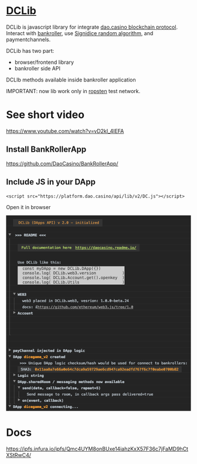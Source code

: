 # [DCLib](https://github.com/DaoCasino/DCLib) 

DCLib is javascript library for integrate [dao.casino blockchain protocol](https://github.com/DaoCasino/Whitepaper).
Interact with [bankroller](https://github.com/DaoCasino/BankRollerApp), use [Signidice random algorithm](https://github.com/DaoCasino/Whitepaper/blob/master/DAO.Casino%20WP.md#35-algorithm-implemented-in-mvp-of-daocasino-protocol), and paymentchannels.

DCLib has two part:
  * browser/frontend library
  * bankroller side API

DCLIb methods available inside bankroller application 

IMPORTANT: now lib work only in [ropsten](https://ropsten.etherscan.io/) test network.

# See short video
https://www.youtube.com/watch?v=vD2kI_4IEFA


## Install BankRollerApp
https://github.com/DaoCasino/BankRollerApp/


## Include JS in your DApp
```
<script src="https://platform.dao.casino/api/lib/v2/DC.js"></script>

```
Open it in browser

<img src="https://raw.githubusercontent.com/DaoCasino/DCLib/master/manual/asset/console.log.init.png">



# Docs

https://ipfs.infura.io/ipfs/Qmc4UYM8onBUxe14iahzKxX57F36c7jFaMD9hCtXStRwC4/

